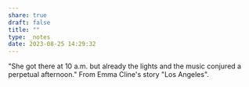 ```yaml
---
share: true
draft: false
title: ""
type: _notes
date: 2023-08-25 14:29:32
---
```


"She got there at 10 a.m. but already the lights and the music conjured a perpetual afternoon." From Emma Cline's story "Los Angeles".
